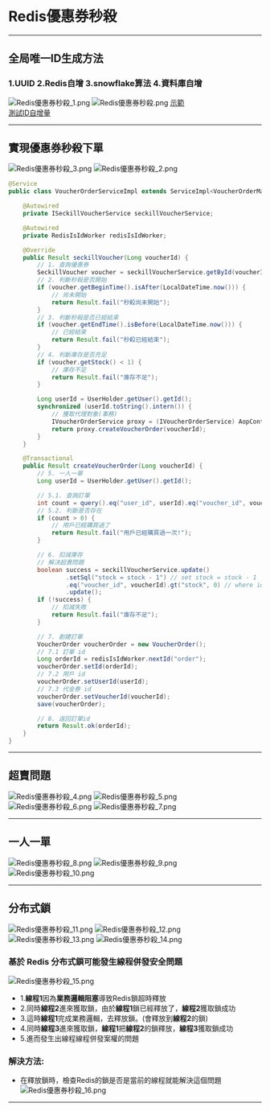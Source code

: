 # Redis優惠券秒殺

---

## 全局唯一ID生成方法
### 1.UUID 2.Redis自增 3.snowflake算法 4.資料庫自增
![Redis優惠券秒殺_1.png](../../picture/Redis%E5%84%AA%E6%83%A0%E5%88%B8%E7%A7%92%E6%AE%BA_1.png)
![Redis優惠券秒殺.png](../../picture/Redis%E5%84%AA%E6%83%A0%E5%88%B8%E7%A7%92%E6%AE%BA.png)
[示範](../../../hm-dianping/src/main/java/com/hmdp/utils/RedisIsIdWorker.java)  
[測試ID自增量](../../../hm-dianping/src/test/java/com/hmdp/HmDianPingApplicationTests.java)

---

## 實現優惠券秒殺下單
![Redis優惠券秒殺_3.png](../../picture/Redis%E5%84%AA%E6%83%A0%E5%88%B8%E7%A7%92%E6%AE%BA_3.png)
![Redis優惠券秒殺_2.png](../../picture/Redis%E5%84%AA%E6%83%A0%E5%88%B8%E7%A7%92%E6%AE%BA_2.png)
```java
@Service
public class VoucherOrderServiceImpl extends ServiceImpl<VoucherOrderMapper, VoucherOrder> implements IVoucherOrderService {

    @Autowired
    private ISeckillVoucherService seckillVoucherService;

    @Autowired
    private RedisIsIdWorker redisIsIdWorker;

    @Override
    public Result seckillVoucher(Long voucherId) {
        // 1. 查詢優惠券
        SeckillVoucher voucher = seckillVoucherService.getById(voucherId);
        // 2. 判斷秒殺是否開始
        if (voucher.getBeginTime().isAfter(LocalDateTime.now())) {
            // 尚未開始
            return Result.fail("秒殺尚未開始");
        }
        // 3. 判斷秒殺是否已經結束
        if (voucher.getEndTime().isBefore(LocalDateTime.now())) {
            // 已經結束
            return Result.fail("秒殺已經結束");
        }
        // 4. 判斷庫存是否充足
        if (voucher.getStock() < 1) {
            // 庫存不足
            return Result.fail("庫存不足");
        }

        Long userId = UserHolder.getUser().getId();
        synchronized (userId.toString().intern()) {
            // 獲取代理對象(事務)
            IVoucherOrderService proxy = (IVoucherOrderService) AopContext.currentProxy();
            return proxy.createVoucherOrder(voucherId);
        }
    }

    @Transactional
    public Result createVoucherOrder(Long voucherId) {
        // 5. 一人一單
        Long userId = UserHolder.getUser().getId();

        // 5.1. 查詢訂單
        int count = query().eq("user_id", userId).eq("voucher_id", voucherId).count();
        // 5.2. 判斷是否存在
        if (count > 0) {
            // 用戶已經購買過了
            return Result.fail("用戶已經購買過一次!");
        }

        // 6. 扣減庫存
        // 解決超賣問題
        boolean success = seckillVoucherService.update()
                .setSql("stock = stock - 1") // set stock = stock - 1
                .eq("voucher_id", voucherId).gt("stock", 0) // where id = ? and stock > 0
                .update();
        if (!success) {
            // 扣減失敗
            return Result.fail("庫存不足");
        }

        // 7. 創建訂單
        VoucherOrder voucherOrder = new VoucherOrder();
        // 7.1 訂單 id
        Long orderId = redisIsIdWorker.nextId("order");
        voucherOrder.setId(orderId);
        // 7.2 用戶 id
        voucherOrder.setUserId(userId);
        // 7.3 代金券 id
        voucherOrder.setVoucherId(voucherId);
        save(voucherOrder);

        // 8. 返回訂單id
        return Result.ok(orderId);
    }
}
```

---

## 超賣問題
![Redis優惠券秒殺_4.png](../../picture/Redis%E5%84%AA%E6%83%A0%E5%88%B8%E7%A7%92%E6%AE%BA_4.png)
![Redis優惠券秒殺_5.png](../../picture/Redis%E5%84%AA%E6%83%A0%E5%88%B8%E7%A7%92%E6%AE%BA_5.png)
![Redis優惠券秒殺_6.png](../../picture/Redis%E5%84%AA%E6%83%A0%E5%88%B8%E7%A7%92%E6%AE%BA_6.png)
![Redis優惠券秒殺_7.png](../../picture/Redis%E5%84%AA%E6%83%A0%E5%88%B8%E7%A7%92%E6%AE%BA_7.png)

---

## 一人一單
![Redis優惠券秒殺_8.png](../../picture/Redis%E5%84%AA%E6%83%A0%E5%88%B8%E7%A7%92%E6%AE%BA_8.png)
![Redis優惠券秒殺_9.png](../../picture/Redis%E5%84%AA%E6%83%A0%E5%88%B8%E7%A7%92%E6%AE%BA_9.png)
![Redis優惠券秒殺_10.png](../../picture/Redis%E5%84%AA%E6%83%A0%E5%88%B8%E7%A7%92%E6%AE%BA_10.png)

---

## 分布式鎖
![Redis優惠券秒殺_11.png](../../picture/Redis%E5%84%AA%E6%83%A0%E5%88%B8%E7%A7%92%E6%AE%BA_11.png)
![Redis優惠券秒殺_12.png](../../picture/Redis%E5%84%AA%E6%83%A0%E5%88%B8%E7%A7%92%E6%AE%BA_12.png)
![Redis優惠券秒殺_13.png](../../picture/Redis%E5%84%AA%E6%83%A0%E5%88%B8%E7%A7%92%E6%AE%BA_13.png)
![Redis優惠券秒殺_14.png](../../picture/Redis%E5%84%AA%E6%83%A0%E5%88%B8%E7%A7%92%E6%AE%BA_14.png)
### 基於 Redis 分布式鎖可能發生線程併發安全問題
![Redis優惠券秒殺_15.png](../../picture/Redis%E5%84%AA%E6%83%A0%E5%88%B8%E7%A7%92%E6%AE%BA_15.png)
- 1.**線程1**因為**業務邏輯阻塞**導致Redis鎖超時釋放
- 2.同時**線程2**進來獲取鎖，由於**線程1**鎖已經釋放了，**線程2**獲取鎖成功
- 3.這時**線程1**完成業務邏輯，去釋放鎖。(會釋放到**線程2**的鎖)
- 4.同時**線程3**進來獲取鎖，**線程1**把**線程2**的鎖釋放，**線程3**獲取鎖成功
- 5.進而發生出線程線程併發案權的問題
### 解決方法:
- 在釋放鎖時，檢查Redis的鎖是否是當前的線程就能解決這個問題
![Redis優惠券秒殺_16.png](../../picture/Redis%E5%84%AA%E6%83%A0%E5%88%B8%E7%A7%92%E6%AE%BA_16.png)

---